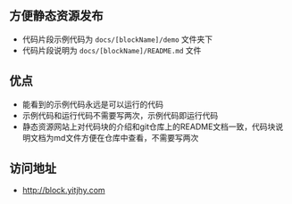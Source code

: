 
## 方便静态资源发布

- 代码片段示例代码为 `docs/[blockName]/demo` 文件夹下
- 代码片段说明为 `docs/[blockName]/README.md` 文件

## 优点

- 能看到的示例代码永远是可以运行的代码
- 示例代码和运行代码不需要写两次，示例代码即运行代码
- 静态资源网站上对代码块的介绍和git仓库上的README文档一致，代码块说明文档为md文件方便在仓库中查看，不需要写两次

## 访问地址

- http://block.yitjhy.com

